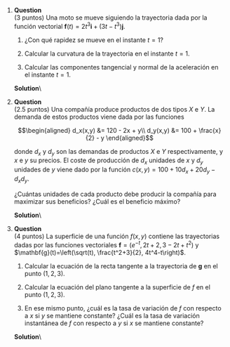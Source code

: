 1.  **Question**\
    (3 puntos) Una moto se mueve siguiendo la trayectoria dada por la
    función vectorial
    $\mathbf{f}(t)=2t^3 \mathbf{i} + (3t-t^3) \mathbf{j}$.

    1.  ¿Con qué rapidez se mueve en el instante $t=1$?

    2.  Calcular la curvatura de la trayectoria en el instante $t=1$.

    3.  Calcular las componentes tangencial y normal de la aceleración
        en el instante $t=1$.

    **Solution**\

2.  **Question**\
    (2.5 puntos) Una compañía produce productos de dos tipos $X$ e $Y$.
    La demanda de estos productos viene dada por las funciones

    $$\begin{aligned}
      d_x(x,y) &= 120 - 2x + y\\
      d_y(x,y) &= 100 + \frac{x}{2} - y
      \end{aligned}$$

    donde $d_x$ y $d_y$ son las demandas de productos $X$ e $Y$
    respectivamente, y $x$ e $y$ su precios. El coste de producción de
    $d_x$ unidades de $x$ y $d_y$ unidades de $y$ viene dado por la
    función $c(x,y) = 100 + 10 d_x + 20 d_y - d_xd_y$.

    ¿Cuántas unidades de cada producto debe producir la compañía para
    maximizar sus beneficios? ¿Cuál es el beneficio máximo?

    **Solution**\

3.  **Question**\
    (4 puntos) La superficie de una función $f(x,y)$ contiene las
    trayectorias dadas por las funciones vectoriales
    $\mathbf{f}=(e^{-t}, 2t+2, 3-2t+t^2)$ y
    $\mathbf{g}(t)=\left(\sqrt(t), \frac{t^2+3}{2}, 4t^4-t\right)$.

    1.  Calcular la ecuación de la recta tangente a la trayectoria de
        $\mathbf{g}$ en el punto $(1,2,3)$.

    2.  Calcular la ecuación del plano tangente a la superficie de $f$
        en el punto $(1,2,3)$.

    3.  En ese mismo punto, ¿cuál es la tasa de variación de $f$ con
        respecto a $x$ si $y$ se mantiene constante? ¿Cuál es la tasa de
        variación instantánea de $f$ con respecto a $y$ si $x$ se
        mantiene constante?

    **Solution**\
